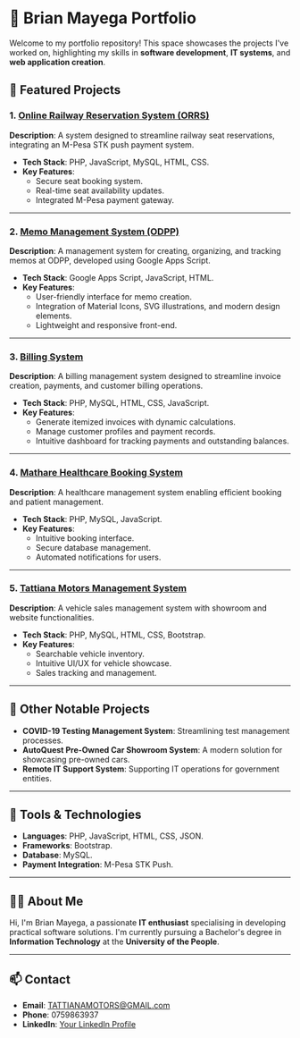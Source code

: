 # 🚀 Brian Mayega Portfolio

Welcome to my portfolio repository! This space showcases the projects I've worked on, highlighting my skills in **software development**, **IT systems**, and **web application creation**.

## 🌟 Featured Projects

### 1. [Online Railway Reservation System (ORRS)](./ORRS)
**Description**: A system designed to streamline railway seat reservations, integrating an M-Pesa STK push payment system.

- **Tech Stack**: PHP, JavaScript, MySQL, HTML, CSS.
- **Key Features**:
  - Secure seat booking system.
  - Real-time seat availability updates.
  - Integrated M-Pesa payment gateway.

---

### 2. [Memo Management System (ODPP)](./MemoManagementSystem)
**Description**: A management system for creating, organizing, and tracking memos at ODPP, developed using Google Apps Script.

- **Tech Stack**: Google Apps Script, JavaScript, HTML.
- **Key Features**:
  - User-friendly interface for memo creation.
  - Integration of Material Icons, SVG illustrations, and modern design elements.
  - Lightweight and responsive front-end.

---

### 3. [Billing System](./BillingSystem)
**Description**: A billing management system designed to streamline invoice creation, payments, and customer billing operations.

- **Tech Stack**: PHP, MySQL, HTML, CSS, JavaScript.
- **Key Features**:
  - Generate itemized invoices with dynamic calculations.
  - Manage customer profiles and payment records.
  - Intuitive dashboard for tracking payments and outstanding balances.

---

### 4. [Mathare Healthcare Booking System](./MathareHealthcare)
**Description**: A healthcare management system enabling efficient booking and patient management.

- **Tech Stack**: PHP, MySQL, JavaScript.
- **Key Features**:
  - Intuitive booking interface.
  - Secure database management.
  - Automated notifications for users.

---

### 5. [Tattiana Motors Management System](./TattianaMotors)
**Description**: A vehicle sales management system with showroom and website functionalities.

- **Tech Stack**: PHP, MySQL, HTML, CSS, Bootstrap.
- **Key Features**:
  - Searchable vehicle inventory.
  - Intuitive UI/UX for vehicle showcase.
  - Sales tracking and management.

---

## 📌 Other Notable Projects
- **COVID-19 Testing Management System**: Streamlining test management processes.
- **AutoQuest Pre-Owned Car Showroom System**: A modern solution for showcasing pre-owned cars.
- **Remote IT Support System**: Supporting IT operations for government entities.

---

## 🔧 Tools & Technologies
- **Languages**: PHP, JavaScript, HTML, CSS, JSON.
- **Frameworks**: Bootstrap.
- **Database**: MySQL.
- **Payment Integration**: M-Pesa STK Push.

---

## 👨‍💻 About Me
Hi, I'm Brian Mayega, a passionate **IT enthusiast** specialising in developing practical software solutions. I'm currently pursuing a Bachelor's degree in **Information Technology** at the **University of the People**.

---

## 📫 Contact
- **Email**: TATTIANAMOTORS@GMAIL.com
- **Phone**: 0759863937
- **LinkedIn**: [Your LinkedIn Profile](#)
